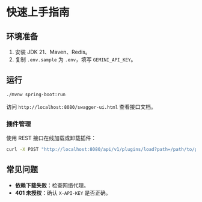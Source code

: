 # 快速上手指南

## 环境准备
1. 安装 JDK 21、Maven、Redis。
2. 复制 `.env.sample` 为 `.env`，填写 `GEMINI_API_KEY`。

## 运行
```bash
./mvnw spring-boot:run
```
访问 `http://localhost:8080/swagger-ui.html` 查看接口文档。

### 插件管理
使用 REST 接口在线加载或卸载插件：

```bash
curl -X POST "http://localhost:8080/api/v1/plugins/load?path=/path/to/plugin.jar" -H 'X-API-KEY: YOUR_KEY'
```

## 常见问题
- **依赖下载失败**：检查网络代理。
- **401 未授权**：确认 `X-API-KEY` 是否正确。
